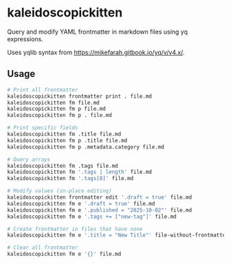 # kaleidoscopickitten

Query and modify YAML frontmatter in markdown files using yq expressions.

Uses yqlib syntax from https://mikefarah.gitbook.io/yq/v/v4.x/.

## Usage

```bash
# Print all frontmatter
kaleidoscopickitten frontmatter print . file.md
kaleidoscopickitten fm file.md
kaleidoscopickitten fm p file.md
kaleidoscopickitten fm p . file.md

# Print specific fields
kaleidoscopickitten fm .title file.md
kaleidoscopickitten fm p .title file.md
kaleidoscopickitten fm p .metadata.category file.md

# Query arrays
kaleidoscopickitten fm .tags file.md
kaleidoscopickitten fm '.tags | length' file.md
kaleidoscopickitten fm '.tags[0]' file.md

# Modify values (in-place editing)
kaleidoscopickitten frontmatter edit '.draft = true' file.md
kaleidoscopickitten fm e '.draft = true' file.md
kaleidoscopickitten fm e '.published = "2025-10-02"' file.md
kaleidoscopickitten fm e '.tags += ["new-tag"]' file.md

# Create frontmatter in files that have none
kaleidoscopickitten fm e '.title = "New Title"' file-without-frontmatter.md

# Clear all frontmatter
kaleidoscopickitten fm e '{}' file.md
```
